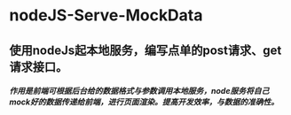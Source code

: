 <!--
 * @Author: lujiayu lujiayu@shiqiao.com
 * @Date: 2022-10-17 16:27:55
 * @LastEditors: lujiayu lujiayu@shiqiao.com
 * @LastEditTime: 2022-10-17 16:34:18
 * @FilePath: /nodeJS-Serve-MockData/README.md
 * @Description: 这是默认设置,请设置`customMade`, 打开koroFileHeader查看配置 进行设置: https://github.com/OBKoro1/koro1FileHeader/wiki/%E9%85%8D%E7%BD%AE
-->
# nodeJS-Serve-MockData

## 使用nodeJs起本地服务，编写点单的post请求、get请求接口。
##### 作用是前端可根据后台给的数据格式与参数调用本地服务，node服务将自己mock好的数据传递给前端，进行页面渲染。提高开发效率，与数据的准确性。